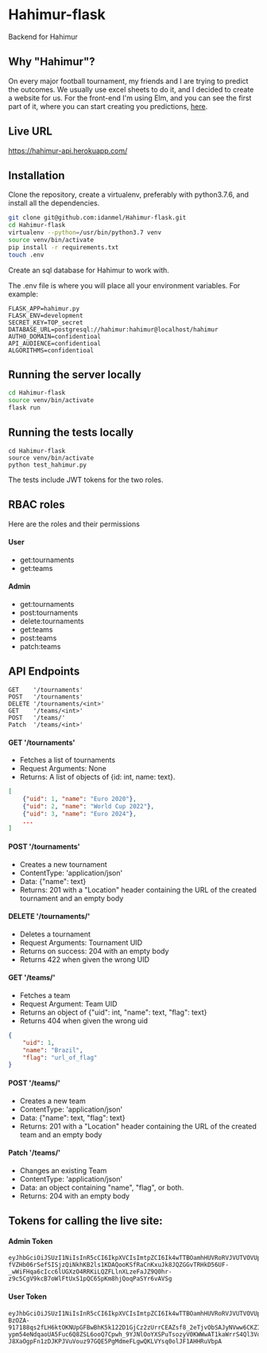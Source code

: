 # Hahimur-flask
Backend for Hahimur

## Why "Hahimur"?
On every major football tournament, my friends and I are trying to predict the outcomes.
We usually use excel sheets to do it, and I decided to create a website for us.
For the front-end I'm using Elm, and you can see the first part of it, where you can start creating you predictions, [here](https://hahimur.com).

## Live URL
https://hahimur-api.herokuapp.com/

## Installation

Clone the repository, create a virtualenv, preferably with python3.7.6, and install all the dependencies.

```bash
git clone git@github.com:idanmel/Hahimur-flask.git
cd Hahimur-flask
virtualenv --python=/usr/bin/python3.7 venv
source venv/bin/activate
pip install -r requirements.txt
touch .env
```

Create an sql database for Hahimur to work with.

The .env file is where you will place all your environment variables. For example:
```
FLASK_APP=hahimur.py
FLASK_ENV=development
SECRET_KEY=TOP_secret
DATABASE_URL=postgresql://hahimur:hahimur@localhost/hahimur
AUTH0_DOMAIN=confidentioal
API_AUDIENCE=confidentioal
ALGORITHMS=confidentioal
```

## Running the server locally
```bash
cd Hahimur-flask
source venv/bin/activate
flask run
```

## Running the tests locally
```
cd Hahimur-flask
source venv/bin/activate
python test_hahimur.py
```

The tests include JWT tokens for the two roles.


## RBAC roles
Here are the roles and their permissions

#### User
- get:tournaments
- get:teams

#### Admin
- get:tournaments
- post:tournaments
- delete:tournaments
- get:teams
- post:teams
- patch:teams

## API Endpoints
```
GET    '/tournaments'
POST   '/tournaments'
DELETE '/tournaments/<int>'
GET    '/teams/<int>'
POST   '/teams/'
Patch  '/teams/<int>'
```


#### GET '/tournaments'
- Fetches a list of tournaments
- Request Arguments: None
- Returns: A list of objects of {id: int, name: text}. 
```json
[
    {"uid": 1, "name": "Euro 2020"},
    {"uid": 2, "name": "World Cup 2022"},
    {"uid": 3, "name": "Euro 2024"},
    ...
]
```
#### POST '/tournaments'
- Creates a new tournament
- ContentType: 'application/json'
- Data: {"name": text}
- Returns: 201 with a "Location" header containing the URL of the created tournament and an empty body

#### DELETE '/tournaments/<int>'
- Deletes a tournament
- Request Arguments: Tournament UID
- Returns on success: 204 with an empty body
- Returns 422 when given the wrong UID

#### GET '/teams/<int>'
- Fetches a team
- Request Argument: Team UID
- Returns an object of {"uid": int, "name": text, "flag": text}
- Returns 404 when given the wrong uid
```json
{
    "uid": 1,
    "name": "Brazil",
    "flag": "url_of_flag"
}
``` 

#### POST '/teams/'
- Creates a new team
- ContentType: 'application/json'
- Data: {"name": text, "flag": text}
- Returns: 201 with a "Location" header containing the URL of the created team and an empty body

#### Patch '/teams/<int>'
- Changes an existing Team
- ContentType: 'application/json'
- Data: an object containing "name", "flag", or both.
- Returns: 204 with an empty body


## Tokens for calling the live site:

#### Admin Token
```
eyJhbGciOiJSUzI1NiIsInR5cCI6IkpXVCIsImtpZCI6Ik4wTTBOamhHUVRoRVJVUTVOVUpGUWtFMk5USkNOVEJCTURRelJFUkNNVGRGT0VWRE1rSTJOQSJ9.eyJpc3MiOiJodHRwczovL2lkYW5tZWwuZXUuYXV0aDAuY29tLyIsInN1YiI6Imdvb2dsZS1vYXV0aDJ8MTA4NDI2ODEzNDI4NDAyMjA2OTkyIiwiYXVkIjpbImh0dHBzOi8vaGFoaW11ci5jb20iLCJodHRwczovL2lkYW5tZWwuZXUuYXV0aDAuY29tL3VzZXJpbmZvIl0sImlhdCI6MTU4MDk0ODQ5MCwiZXhwIjoxNTgxMDM0ODkwLCJhenAiOiJMMlIzalVGaVRaRkptYXZ3VGNWUktxaDdMOUVPU0xETiIsInNjb3BlIjoib3BlbmlkIHByb2ZpbGUgZW1haWwiLCJwZXJtaXNzaW9ucyI6WyJkZWxldGU6dG91cm5hbWVudHMiLCJnZXQ6dGVhbXMiLCJnZXQ6dG91cm5hbWVudHMiLCJwYXRjaDp0ZWFtcyIsInBvc3Q6dGVhbXMiLCJwb3N0OnRvdXJuYW1lbnRzIl19.RUOwEBioIPgZwIjz82uSwLVyJJXbDqEYOaa0ZKBbyhCAL3XZkjVoEKJTCyPfy9CJ52YoPX6BQukiyTZzbgq6REQ90uRtrCy_ZyX8ZkEDBQDXh7uuaNvYmTMCCBB86i_OGFLkvAQlUoxKTfnr8QHa5JR2SjNg9Q5ZBOzNB6RslRLT0UH8TiKuEOmRYYR-fVZHb06rSefSISjzQiNkhKB2ls1KDAQooKSfRaCnKxuJk8JQZGGvTRHkD56UF-_wWiFHqa6cIcc6lUGXzO4RRKiLQZFLlnXLzeFaJZ9Q0hr-z9c5CgV9kcB7oWlFtUxS1pQC6SpKm8hjQoqPaSYr6vAVSg
```

#### User Token
```
eyJhbGciOiJSUzI1NiIsInR5cCI6IkpXVCIsImtpZCI6Ik4wTTBOamhHUVRoRVJVUTVOVUpGUWtFMk5USkNOVEJCTURRelJFUkNNVGRGT0VWRE1rSTJOQSJ9.eyJpc3MiOiJodHRwczovL2lkYW5tZWwuZXUuYXV0aDAuY29tLyIsInN1YiI6Imdvb2dsZS1vYXV0aDJ8MTE3NTQ1MTIzMTkzMzc3NDQzOTQxIiwiYXVkIjpbImh0dHBzOi8vaGFoaW11ci5jb20iLCJodHRwczovL2lkYW5tZWwuZXUuYXV0aDAuY29tL3VzZXJpbmZvIl0sImlhdCI6MTU4MDk0OTAwOCwiZXhwIjoxNTgxMDM1NDA4LCJhenAiOiJMMlIzalVGaVRaRkptYXZ3VGNWUktxaDdMOUVPU0xETiIsInNjb3BlIjoib3BlbmlkIHByb2ZpbGUgZW1haWwiLCJwZXJtaXNzaW9ucyI6WyJnZXQ6dGVhbXMiLCJnZXQ6dG91cm5hbWVudHMiXX0.QZohgLbFoW7xS7fe80Pq-BzOZA-917188qs2fLH6ktOKNUpGFBwBhK5k122D1GjCz2zUrrCEAZsf8_2eTjvObSAJyNVww6CKZIXY4AwiuHF76rnREDyaOqhF7R2Ns2h8BDPLC8RwbrprI4pBMhvXXfnK3h6BhkrlaYta63RTNzjD8POpbBLnL5-ypm54eNdqaoUA5Fuc6Q8ZSL6ooQ7Cpwh_9YJNlOoYXSPuTsozyV0KWWwAT1kaWrrS4Ql3Vo83H3_6Ev3TJRF2b_iL9b7H8q1Um-J8XaOgpFn1zDJKPJVuVouz97GQE5PgMdmeFLgwQKLVYsq0olJF1AHHRuVbpA
```


